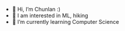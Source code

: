 - 👋 Hi, I’m Chunlan :)
- 👀 I am interested in ML, hiking 
- 🌱 I’m currently learning Computer Science 

<!---
Chunlanjy/Chunlanjy is a ✨ special ✨ repository because its `README.md` (this file) appears on your GitHub profile.
You can click the Preview link to take a look at your changes.
--->
